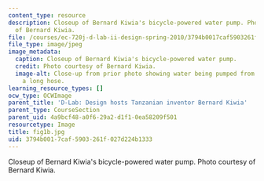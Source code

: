 ```yaml
---
content_type: resource
description: Closeup of Bernard Kiwia's bicycle-powered water pump. Photo courtesy
  of Bernard Kiwia.
file: /courses/ec-720j-d-lab-ii-design-spring-2010/3794b0017caf5903261f027d224b1333_fig1b.jpg
file_type: image/jpeg
image_metadata:
  caption: Closeup of Bernard Kiwia's bicycle-powered water pump.
  credit: Photo courtesy of Bernard Kiwia.
  image-alt: Close-up from prior photo showing water being pumped from a bucket through
    a long hose.
learning_resource_types: []
ocw_type: OCWImage
parent_title: 'D-Lab: Design hosts Tanzanian inventor Bernard Kiwia'
parent_type: CourseSection
parent_uid: 4a9bcf48-a0f6-29a2-d1f1-0ea58209f501
resourcetype: Image
title: fig1b.jpg
uid: 3794b001-7caf-5903-261f-027d224b1333
---
```

Closeup of Bernard Kiwia's bicycle-powered water pump. Photo courtesy of Bernard Kiwia.

